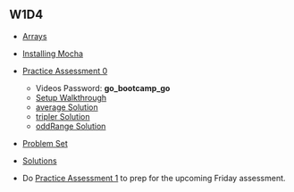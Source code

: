 ## W1D4

+ [Arrays][arrays]

+ [Installing Mocha][mocha]
+ [Practice Assessment 0][practice-0]
  + Videos Password: **go_bootcamp_go**
  + [Setup Walkthrough][assessment-setup]
  + [average Solution][average]
  + [tripler Solution][tripler]
  + [oddRange Solution][odd-range]


+ [Problem Set][problems-w1d4]
+ [Solutions][solutions-w1d4]


+ Do [Practice Assessment 1][practice-1] to prep for the upcoming Friday assessment.


[arrays]: ./notes/arrays.md
[problems-w1d4]: ./problems/problem_set.md
[solutions-w1d4]: ./problems/solution.js
[practice-0]: /practice_assessments/practice_0
[practice-1]: /practice_assessments/practice_1
[assessment-setup]: https://vimeo.com/212974113/0460ab776b
[average]: https://vimeo.com/212974094/8ac1c05e30
[tripler]: https://vimeo.com/212974082/94ac351774
[odd-range]: https://vimeo.com/212974062/c45810761b
[mocha]: ./notes/mocha.md
